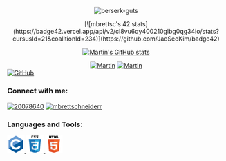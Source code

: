 <div align="center"> 
 
![berserk-guts](https://user-images.githubusercontent.com/99292553/194403688-07b590af-66b7-46ba-94c0-0204ae78763a.gif)
 
 </div>
 
<div align="center">  
[![mbrettsc's 42 stats](https://badge42.vercel.app/api/v2/cl8vu6qy400210glbg0qg34io/stats?cursusId=21&coalitionId=234)](https://github.com/JaeSeoKim/badge42)
 
[![Martin's GitHub stats](https://github-readme-stats.vercel.app/api?username=mbrettsc&show_icons=true&theme=radical)]([https://github.com/mbrettsc/mbrettsc](https://github.com/mbrettsc/mbrettsc/blob/main/README.md))
</div>
<div align="center"> 
<a href='https://github.com/shivamkapasia0' target="_blank"><img alt='Martin' src='https://img.shields.io/badge/I_am Martin Brettschneider-100000?style=for-the-badge&logo=Martin&logoColor=FFFFFF&labelColor=FFFFFF&color=7600BA'/></a>
<a href='https://github.com/shivamkapasia0' target="_blank"><img alt='Martin' src='https://img.shields.io/badge/42_Student-100000?style=for-the-badge&logo=Martin&logoColor=FFFFFF&labelColor=FFFFFF&color=93015E'/></a>
</div>
<a href='https://github.com/shivamkapasia0' target="_blank"><img alt='GitHub' src='https://img.shields.io/badge/Discord_id = MartinN4897-100000?style=plastic&logo=GitHub&logoColor=white&labelColor=black&color=black'/></a>

<h3 align="left">Connect with me:</h3>
<p align="left">
<a href="https://stackoverflow.com/users/20078640" target="blank"><img align="center" src="https://raw.githubusercontent.com/rahuldkjain/github-profile-readme-generator/master/src/images/icons/Social/stack-overflow.svg" alt="20078640" height="30" width="40" /></a>
<a href="https://instagram.com/mbrettschneiderr" target="blank"><img align="center" src="https://raw.githubusercontent.com/rahuldkjain/github-profile-readme-generator/master/src/images/icons/Social/instagram.svg" alt="mbrettschneiderr" height="30" width="40" /></a>
</p>

<h3 align="left">Languages and Tools:</h3>
<p align="left"> <a href="https://www.cprogramming.com/" target="_blank" rel="noreferrer"> <img src="https://raw.githubusercontent.com/devicons/devicon/master/icons/c/c-original.svg" alt="c" width="40" height="40"/> </a> <a href="https://www.w3schools.com/css/" target="_blank" rel="noreferrer"> <img src="https://raw.githubusercontent.com/devicons/devicon/master/icons/css3/css3-original-wordmark.svg" alt="css3" width="40" height="40"/> </a>
<a href="https://www.w3.org/html/" target="_blank" rel="noreferrer"> <img src="https://raw.githubusercontent.com/devicons/devicon/master/icons/html5/html5-original-wordmark.svg" alt="html5" width="40" height="40"/> </a> </p>

</div>





 

